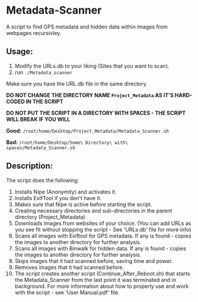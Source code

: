 # Metadata-Scanner                                                                      
A script to find GPS metadata and hidden data within images from webpages recursivley.

## Usage:
  1. Modify the URLs.db to your liking (Sites that you want to scan).
  2. run `./Metadata_scanner`
  
  Make sure you have the URL.db file in the same directory.
  
  **DO NOT CHANGE THE DIRECTORY NAME `Project_Metadata` AS IT'S HARD-CODED IN THE SCRIPT**
  
  **DO NOT PUT THE SCRIPT IN A DIRECTORY WITH SPACES - THE SCRIPT WILL BREAK IF YOU WILL**
  
  **Good:** `/root/home/Desktop/Project_Metadata/Metadata_Scanner.sh`
  
  **Bad:** `/root/home/Desktop/Some\ Directory\ with\ spaces/Metadata_Scanner.sh`

## Description:
The script does the following:
1.  Installs Nipe (Anonymity) and activates it.
2.  Installs ExifTool if you don't have it.
3.  Makes sure that Nipe is active before starting the script.
4.  Creating necessary directories and sub-directories in the parent directory (Project_Metadata)
5.  Downloads images from websites of your choice. (You can add URLs as you see fit without stopping the script - See 'URLs.db' file for more info)
6.  Scans all images with Exiftool for GPS metadata. If any is found - copies the images to another directory for further analysis.
7.  Scans all images with Binwalk for hidden data. If any is found - copies the images to another directory for further analysis.
8.  Skips images that it had scanned before, saving time and power.
9.  Removes images that it had scanned before.
10. The script creates another script (Continue_After_Reboot.sh) that starts the Metadata_Scanner from the last point it was terminated and in background.
For more information about how to properly use and work with the script - see 'User Manual.pdf' file.
